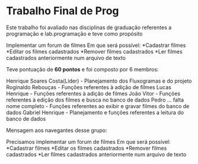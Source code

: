 # Trabalho Final de Prog

Este trabalho foi avaliado nas disciplinas de graduação referentes a programação e lab.programação
e teve como propósito

Implementar um forum de filmes
Em que será possível:
*Cadastrar filmes
*Editar os filmes cadastrados
*Remover filmes cadastrados
*Ler filmes cadastrados anteriormente num arquivo de texto

Teve pontuação de **60 pontos** e foi composto por 6 membros:

Henrique Soares Costa(Líder)    - Planejamento dos Fluxogramas e do projeto
Roginaldo Rebouças              - Funções referentes à adição de filmes
Lucas Henrique                  - Funções referentes à adição de filmes
João Vitor                      - Funções referentes à edição dos filmes e busca no banco de dados
Pedro ... falta nome completo   - Funções referentes ao exibir e gravar filmes do banco de dados
Gabriel Henrique                - Planejamento e funções referentes a leitura do banco de dados


Mensagem aos navegantes desse grupo:

Precisamos implementar um forum de filmes
Em que será possível:
*Cadastrar filmes
*Editar os filmes cadastrados
*Remover filmes cadastrados
*Ler filmes cadastrados anteriormente num arquivo de texto
